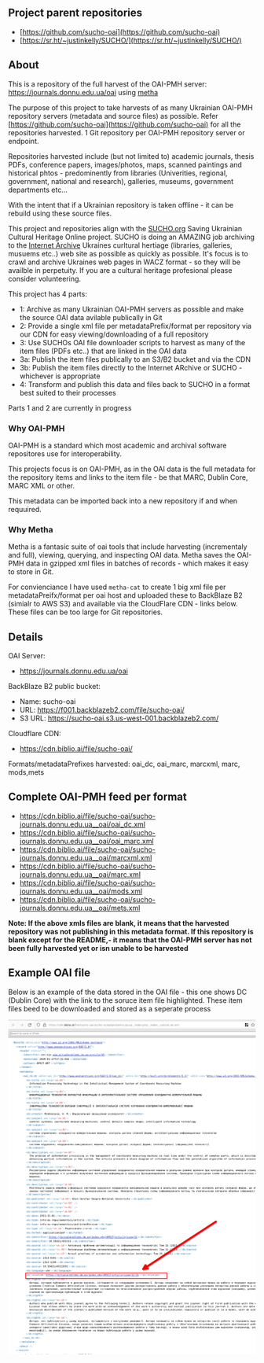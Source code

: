 ## Project parent repositories

 * [https://github.com/sucho-oai](https://github.com/sucho-oai)
 * [https://sr.ht/~justinkelly/SUCHO/](https://sr.ht/~justinkelly/SUCHO/)

## About

This is a repository of the full harvest of the OAI-PMH server: https://journals.donnu.edu.ua/oai using [metha](https://github.com/miku/metha)

The purpose of this project to take harvests of as many Ukrainian OAI-PMH repository servers (metadata and source files) as possible. Refer [https://github.com/sucho-oai](https://github.com/sucho-oai) for all the repositories harvested. 1 Git repository per OAI-PMH repository server or endpoint.

Repositories harvested include (but not limited to) academic journals, thesis PDFs, conference papers, images/photos, maps, scanned paintings and historical phtos - predominently from libraries (Univerities, regional, government, national and research), galleries, museums, government departments etc...

With the intent that if a Ukrainian repository is taken offline - it can be rebuild using these source files.

This project and repositories align with the [SUCHO.org](https://sucho.org) Saving Ukrainian Cultural Heritage Online project. SUCHO is doing an AMAZING job archiving to the [Internet Archive](https://archive.org) Ukraines curltural hertiage (libraries, galleries, musuems etc..) web site as possible as quickly as possible. It's focus is to crawl and archive Ukraines web pages in WACZ format - so they will be availble in perpetuity. If you are a cultural heritage profesional please consider volunteering.

This project has 4 parts:

 * 1: Archive as many Ukrainian OAI-PMH servers as possible and make the source OAI data avilable publically in Git
 * 2: Provide a single xml file per metadataPrefix/format per repository via our CDN for easy viewing/downloading of a full repository
 * 3: Use SUCHOs OAI file downloader scripts to harvest as many of the item files (PDFs etc..) that are linked in the OAI data
  * 3a: Publish the item files publically to an S3/B2 bucket and via the CDN
  * 3b: Publish the item files directly to the Internet ARchive or SUCHO - whichever is appropriate
 * 4: Transform and publish this data and files back to SUCHO in a format best suited to their processes

Parts 1 and 2 are currently in progress

### Why OAI-PMH

OAI-PMH is a standard which most academic and archival software repositores use for interoperability.

This projects focus is on OAI-PMH, as in the OAI data is the full metadata for the repository items and links to the item file - be that MARC, Dublin Core, MARC XML or other.

This metadata can be imported back into a new repository if and when requuired.

### Why Metha

Metha is a fantasic suite of oai tools that include harvesting (incrementaly and full), viewing, querying, and inspecting OAI data. 
Metha saves the OAI-PMH data in gzipped xml files in batches of records - which makes it easy to store in Git. 

For convienciance I have used `metha-cat` to create 1 big xml file per metadataPreifx/format per oai host and uploaded these to BackBlaze B2 (simialr to AWS S3) and available via the CloudFlare CDN - links below. These files can be too large for Git repositories.

## Details

OAI Server: 

 * https://journals.donnu.edu.ua/oai

BackBlaze B2 public bucket:

 * Name: sucho-oai
 * URL:
https://f001.backblazeb2.com/file/sucho-oai/
 * S3 URL: https://sucho-oai.s3.us-west-001.backblazeb2.com/

Cloudflare CDN:

 * https://cdn.biblio.ai/file/sucho-oai/

Formats/metadataPrefixes harvested: oai_dc, oai_marc, marcxml, marc, mods,mets

## Complete OAI-PMH feed per format

* https://cdn.biblio.ai/file/sucho-oai/sucho-journals.donnu.edu.ua__oai/oai_dc.xml
* https://cdn.biblio.ai/file/sucho-oai/sucho-journals.donnu.edu.ua__oai/oai_marc.xml
* https://cdn.biblio.ai/file/sucho-oai/sucho-journals.donnu.edu.ua__oai/marcxml.xml
* https://cdn.biblio.ai/file/sucho-oai/sucho-journals.donnu.edu.ua__oai/marc.xml
* https://cdn.biblio.ai/file/sucho-oai/sucho-journals.donnu.edu.ua__oai/mods.xml
* https://cdn.biblio.ai/file/sucho-oai/sucho-journals.donnu.edu.ua__oai/mets.xml


**Note: If the above xmls files are blank, it means that the harvested repository was not publishing in this metadata format. If this repository is blank except for the README,- it means that the OAI-PMH server has not been fully harvested yet or isn unable to be harvested**

## Example OAI file

Below is an example of the data stored in the OAI file - this one shows DC (Dublin Core) with the link to the soruce item file highlighted. These item files beed to be downloaded and stored as a seperate process

![DC OAI sample](https://raw.githubusercontent.com/sucho-oai/admin/master/dc-example.png)

